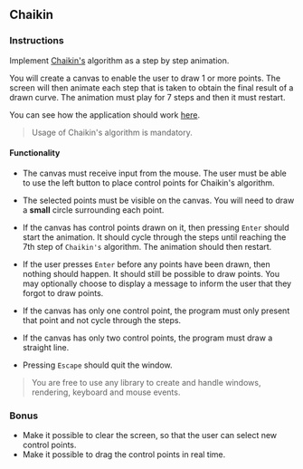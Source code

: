 ## Chaikin

### Instructions

Implement [Chaikin's](https://www.cs.unc.edu/~dm/UNC/COMP258/LECTURES/Chaikins-Algorithm.pdf) algorithm as a step by step animation.

You will create a canvas to enable the user to draw 1 or more points. The screen will then animate each step that is taken to obtain the final result of a drawn curve. The animation must play for 7 steps and then it must restart.

You can see how the application should work [here](https://youtu.be/PbB2eKnA2QI).

> Usage of Chaikin's algorithm is mandatory.

#### Functionality

- The canvas must receive input from the mouse. The user must be able to use the left button to place control points for Chaikin's algorithm.
  
- The selected points must be visible on the canvas. You will need to draw a **small** circle surrounding each point.

- If the canvas has control points drawn on it, then pressing `Enter` should start the animation. It should cycle through the steps until reaching the 7th step of `Chaikin's` algorithm. The animation should then restart.

- If the user presses `Enter` before any points have been drawn, then nothing should happen. It should still be possible to draw points. You may optionally choose to display a message to inform the user that they forgot to draw points.

- If the canvas has only one control point, the program must only present that point and not cycle through the steps.

- If the canvas has only two control points, the program must draw a straight line.

- Pressing `Escape` should quit the window.

> You are free to use any library to create and handle windows, rendering, keyboard and mouse events.

### Bonus

- Make it possible to clear the screen, so that the user can select new control points.
- Make it possible to drag the control points in real time.
